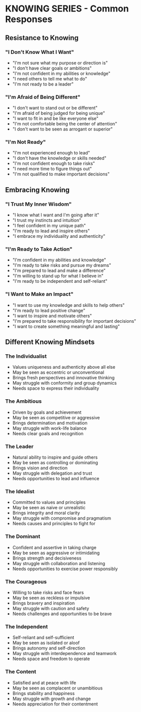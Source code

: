# KNOWING SERIES - Common Responses

## Resistance to Knowing

### "I Don't Know What I Want"
- "I'm not sure what my purpose or direction is"
- "I don't have clear goals or ambitions"
- "I'm not confident in my abilities or knowledge"
- "I need others to tell me what to do"
- "I'm not ready to be a leader"

### "I'm Afraid of Being Different"
- "I don't want to stand out or be different"
- "I'm afraid of being judged for being unique"
- "I want to fit in and be like everyone else"
- "I'm not comfortable being the center of attention"
- "I don't want to be seen as arrogant or superior"

### "I'm Not Ready"
- "I'm not experienced enough to lead"
- "I don't have the knowledge or skills needed"
- "I'm not confident enough to take risks"
- "I need more time to figure things out"
- "I'm not qualified to make important decisions"

## Embracing Knowing

### "I Trust My Inner Wisdom"
- "I know what I want and I'm going after it"
- "I trust my instincts and intuition"
- "I feel confident in my unique path"
- "I'm ready to lead and inspire others"
- "I embrace my individuality and authenticity"

### "I'm Ready to Take Action"
- "I'm confident in my abilities and knowledge"
- "I'm ready to take risks and pursue my dreams"
- "I'm prepared to lead and make a difference"
- "I'm willing to stand up for what I believe in"
- "I'm ready to be independent and self-reliant"

### "I Want to Make an Impact"
- "I want to use my knowledge and skills to help others"
- "I'm ready to lead positive change"
- "I want to inspire and motivate others"
- "I'm prepared to take responsibility for important decisions"
- "I want to create something meaningful and lasting"

## Different Knowing Mindsets

### The Individualist
- Values uniqueness and authenticity above all else
- May be seen as eccentric or unconventional
- Brings fresh perspectives and innovative thinking
- May struggle with conformity and group dynamics
- Needs space to express their individuality

### The Ambitious
- Driven by goals and achievement
- May be seen as competitive or aggressive
- Brings determination and motivation
- May struggle with work-life balance
- Needs clear goals and recognition

### The Leader
- Natural ability to inspire and guide others
- May be seen as controlling or dominating
- Brings vision and direction
- May struggle with delegation and trust
- Needs opportunities to lead and influence

### The Idealist
- Committed to values and principles
- May be seen as naive or unrealistic
- Brings integrity and moral clarity
- May struggle with compromise and pragmatism
- Needs causes and principles to fight for

### The Dominant
- Confident and assertive in taking charge
- May be seen as aggressive or intimidating
- Brings strength and decisiveness
- May struggle with collaboration and listening
- Needs opportunities to exercise power responsibly

### The Courageous
- Willing to take risks and face fears
- May be seen as reckless or impulsive
- Brings bravery and inspiration
- May struggle with caution and safety
- Needs challenges and opportunities to be brave

### The Independent
- Self-reliant and self-sufficient
- May be seen as isolated or aloof
- Brings autonomy and self-direction
- May struggle with interdependence and teamwork
- Needs space and freedom to operate

### The Content
- Satisfied and at peace with life
- May be seen as complacent or unambitious
- Brings stability and happiness
- May struggle with growth and change
- Needs appreciation for their contentment
